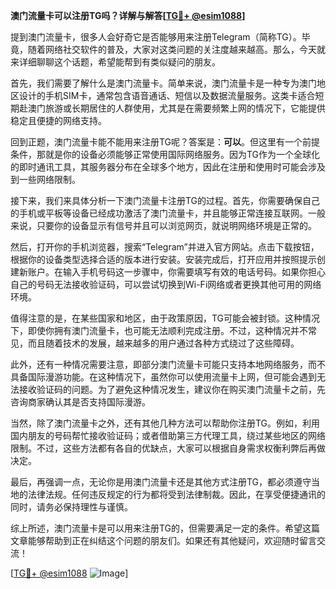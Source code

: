 **澳门流量卡可以注册TG吗？详解与解答[[TG💪+ @esim1088](https://t.me/s/esim1088)]**

提到澳门流量卡，很多人会好奇它是否能够用来注册Telegram（简称TG）。毕竟，随着网络社交软件的普及，大家对这类问题的关注度越来越高。那么，今天就来详细聊聊这个话题，希望能帮到有类似疑问的朋友。

首先，我们需要了解什么是澳门流量卡。简单来说，澳门流量卡是一种专为澳门地区设计的手机SIM卡，通常包含语音通话、短信以及数据流量服务。这类卡适合短期赴澳门旅游或长期居住的人群使用，尤其是在需要频繁上网的情况下，它能提供稳定且便捷的网络支持。

回到正题，澳门流量卡能不能用来注册TG呢？答案是：**可以**。但这里有一个前提条件，那就是你的设备必须能够正常使用国际网络服务。因为TG作为一个全球化的即时通讯工具，其服务器分布在全球多个地方，因此在注册和使用时可能会涉及到一些网络限制。

接下来，我们来具体分析一下澳门流量卡注册TG的过程。首先，你需要确保自己的手机或平板等设备已经成功激活了澳门流量卡，并且能够正常连接互联网。一般来说，只要你的设备显示有信号并且可以浏览网页，就说明网络环境是正常的。

然后，打开你的手机浏览器，搜索“Telegram”并进入官方网站。点击下载按钮，根据你的设备类型选择合适的版本进行安装。安装完成后，打开应用并按照提示创建新账户。在输入手机号码这一步骤中，你需要填写有效的电话号码。如果你担心自己的号码无法接收验证码，可以尝试切换到Wi-Fi网络或者更换其他可用的网络环境。

值得注意的是，在某些国家和地区，由于政策原因，TG可能会被封锁。这种情况下，即使你拥有澳门流量卡，也可能无法顺利完成注册。不过，这种情况并不常见，而且随着技术的发展，越来越多的用户通过各种方式绕过了这些障碍。

此外，还有一种情况需要注意，即部分澳门流量卡可能只支持本地网络服务，而不具备国际漫游功能。在这种情况下，虽然你可以使用流量卡上网，但可能会遇到无法接收验证码的问题。为了避免这种情况发生，建议你在购买澳门流量卡之前，先咨询商家确认其是否支持国际漫游。

当然，除了澳门流量卡之外，还有其他几种方法可以帮助你注册TG。例如，利用国内朋友的号码帮忙接收验证码；或者借助第三方代理工具，绕过某些地区的网络限制。不过，这些方法都有各自的优缺点，大家可以根据自身需求权衡利弊后再做决定。

最后，再强调一点，无论你是用澳门流量卡还是其他方式注册TG，都必须遵守当地的法律法规。任何违反规定的行为都将受到法律制裁。因此，在享受便捷通讯的同时，请务必保持理性与谨慎。

综上所述，澳门流量卡是可以用来注册TG的，但需要满足一定的条件。希望这篇文章能够帮助到正在纠结这个问题的朋友们。如果还有其他疑问，欢迎随时留言交流！

[[TG💪+ @esim1088](https://t.me/s/esim1088) ![Image](https://i.postimg.cc/4NQfJmqS/Snipaste-2025-05-13-00-14-12.png)]